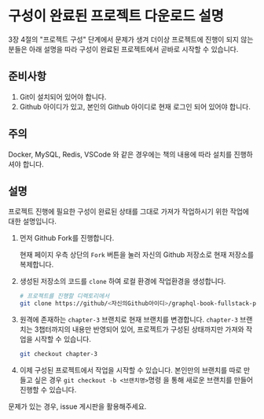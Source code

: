 # 구성이 완료된 프로젝트 다운로드 설명

3장 4절의 "프로젝트 구성" 단계에서 문제가 생겨 더이상 프로젝트에 진행이 되지 않는 분들은 아래 설명을 따라 구성이 완료된 프로젝트에서 곧바로 시작할 수 있습니다.

## 준비사항

1. Git이 설치되어 있어야 합니다.
2. Github 아이디가 있고, 본인의 Github 아이디로 현재 로그인 되어 있어야 합니다.

## 주의

Docker, MySQL, Redis, VSCode 와 같은 경우에는 책의 내용에 따라 설치를 진행하셔야 합니다.

## 설명

프로젝트 진행에 필요한 구성이 완료된 상태를 그대로 가져가 작업하시기 위한 작업에 대한 설명입니다.

1. 먼저 Github Fork를 진행합니다.

    현재 페이지 우측 상단의 `Fork` 버튼을 눌러 자신의 Github 저장소로 현재 저장소를 복제합니다.

2. 생성된 저장소의 코드를 `clone` 하여 로컬 환경에 작업환경을 생성합니다.

    ```bash
    # 프로젝트를 진행할 디렉토리에서
    git clone https://github/<자신의Github아이디>/graphql-book-fullstack-project
    ```

3. 원격에 존재하는 `chapter-3` 브랜치로 현재 브랜치를 변경합니다. `chapter-3` 브랜치는 3챕터까지의 내용만 반영되어 있어, 프로젝트가 구성된 상태까지만 가져와 작업을 시작할 수 있습니다.

    ```bash
    git checkout chapter-3
    ```

4. 이제 구성된 프로젝트에서 작업을 시작할 수 있습니다. 본인만의 브랜치를 따로 만들고 싶은 경우 `git checkout -b <브랜치명>`명령 을 통해 새로운 브랜치를 만들어 진행할 수 있습니다.

문제가 있는 경우, issue 게시판을 활용해주세요.
